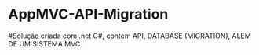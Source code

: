 # AppMVC-API-Migration

#Solução criada com .net C#, contem API, DATABASE (MIGRATION), ALEM DE UM SISTEMA MVC. 
